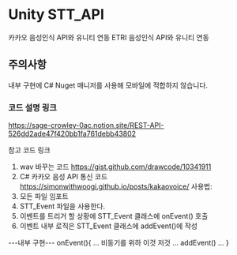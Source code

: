 # Unity STT_API
 카카오 음성인식 API와 유니티 연동
 ETRI 음성인식 API와 유니티 연동
## 주의사항
내부 구현에 C# Nuget 매니저를 사용해 모바일에 적합하지 않습니다.
### 코드 설명 링크
https://sage-crowley-0ac.notion.site/REST-API-526dd2ade47f420bb1fa761debb43802

 참고 코드 링크
 1. wav 바꾸는 코드
  https://gist.github.com/drawcode/10341911
 2. C# 카카오 음성 API 통신 코드
  https://simonwithwoogi.github.io/posts/kakaovoice/
 사용법:
 0. 모든 파일 임포트
 1. STT_Event 파일을 사용한다.
 2. 이벤트를 트리거 할 상황에 STT_Event 클래스에 onEvent() 호출
 3. 이벤트 내부 로직은 STT_Event 클래스에 addEvent()에 작성

 ---내부 구현---
 onEvent(){
 ... 비동기를 위하 이것 저것 ...
 addEvent()
 ...
 }

